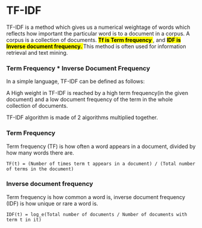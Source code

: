 # TF-IDF
TF-IDF is a method which gives us a numerical weightage of words which reflects how important the particular word is to a document in a corpus. A corpus is a collection of documents. <mark> <b>Tf is Term frequency </b></mark>, and <mark> <b> IDF is Inverse document frequency. </b></mark> This method is often used for information retrieval and text mining.

### Term Frequency * Inverse Document Frequency
In a simple language, TF-IDF can be defined as follows:

A High weight in TF-IDF is reached by a high term frequency(in the given document) and a low document frequency of the term in the whole collection of documents.

TF-IDF algorithm is made of 2 algorithms multiplied together.

### Term Frequency
Term frequency (TF) is how often a word appears in a document, divided by how many words there are.

    TF(t) = (Number of times term t appears in a document) / (Total number of terms in the document)

### Inverse document frequency
Term frequency is how common a word is, inverse document frequency (IDF) is how unique or rare a word is.

    IDF(t) = log_e(Total number of documents / Number of documents with term t in it)